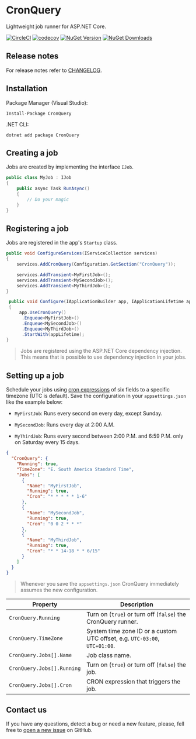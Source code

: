 # CronQuery

Lightweight job runner for ASP.NET Core.

[![CircleCI](https://circleci.com/gh/logiqsystem/cronquery.svg?style=shield)](https://circleci.com/gh/logiqsystem/cronquery)
[![codecov](https://codecov.io/gh/logiqsystem/cronquery/branch/master/graph/badge.svg)](https://codecov.io/gh/logiqsystem/cronquery)
[![NuGet Version](https://img.shields.io/nuget/v/cronquery.svg)](https://img.shields.io/nuget/v/cronquery.svg)
[![NuGet Downloads](https://img.shields.io/nuget/dt/cronquery.svg)](https://www.nuget.org/packages/cronquery)

## Release notes

For release notes refer to [CHANGELOG](https://github.com/logiqsystem/cronquery/blob/master/CHANGELOG.md).

## Installation

Package Manager (Visual Studio):

```
Install-Package CronQuery
```

.NET CLI:

```
dotnet add package CronQuery
```

## Creating a job

Jobs are created by implementing the interface `IJob`.

```c#
public class MyJob : IJob
{
    public async Task RunAsync()
    {
        // Do your magic
    }
}
```

## Registering a job

Jobs are registered in the app's `Startup` class.

```c#
public void ConfigureServices(IServiceCollection services)
{
    services.AddCronQuery(Configuration.GetSection("CronQuery"));

    services.AddTransient<MyFirstJob>();
    services.AddTransient<MySecondJob>();
    services.AddTransient<MyThirdJob>();
}

 public void Configure(IApplicationBuilder app, IApplicationLifetime appLifetime)
 {
     app.UseCronQuery()
      .Enqueue<MyFirstJob>()
      .Enqueue<MySecondJob>()
      .Enqueue<MyThirdJob>()
      .StartWith(appLifetime);
}
```

> Jobs are registered using the ASP.NET Core dependency injection. This means that is possible to use dependency injection in your jobs.

## Setting up a job

Schedule your jobs using [cron expressions](CRON.md) of six fields to a specific timezone (UTC is default). Save the configuration in your `appsettings.json` like the example below:

- `MyFirstJob`: Runs every second on every day, except Sunday.

- `MySecondJob`: Runs every day at 2:00 A.M.

- `MyThirdJob`: Runs every second between 2:00 P.M. and 6:59 P.M. only on Saturday every 15 days.

```json
{
  "CronQuery": {
    "Running": true,
    "TimeZone": "E. South America Standard Time",
    "Jobs": [
      {
        "Name": "MyFirstJob",
        "Running": true,
        "Cron": "* * * * * 1-6"
      },
      {
        "Name": "MySecondJob",
        "Running": true,
        "Cron": "0 0 2 * * *"
      },
      {
        "Name": "MyThirdJob",
        "Running": true,
        "Cron": "* * 14-18 * * 6/15"
      }
    ]
  }
}
```

> Whenever you save the `appsettings.json` CronQuery immediately assumes the new configuration.

| Property                   | Description                                                                |
|----------------------------|----------------------------------------------------------------------------|
| `CronQuery.Running`        | Turn on (`true`) or turn off (`false`) the CronQuery runner.               |
| `CronQuery.TimeZone`       | System time zone ID or a custom UTC offset, e.g. `UTC-03:00`, `UTC+01:00`. |
| `CronQuery.Jobs[].Name`    | Job class name.                                                            |
| `CronQuery.Jobs[].Running` | Turn on (`true`) or turn off (`false`) the job.                            |
| `CronQuery.Jobs[].Cron`    | CRON expression that triggers the job.                                     |

## Contact us

If you have any questions, detect a bug or need a new feature, please, fell free to [open a new issue](https://github.com/logiqsystem/cronquery/issues) on GitHub.
